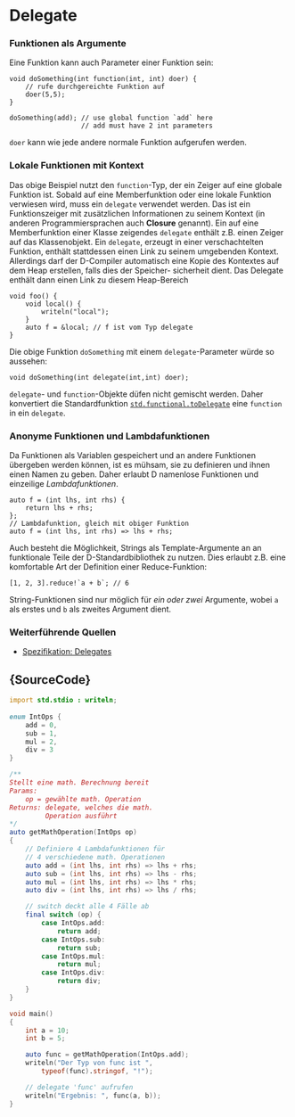 # Delegate

### Funktionen als Argumente

Eine Funktion kann auch Parameter einer Funktion sein:

    void doSomething(int function(int, int) doer) {
        // rufe durchgereichte Funktion auf
        doer(5,5);
    }

    doSomething(add); // use global function `add` here
                      // add must have 2 int parameters

`doer` kann wie jede andere normale Funktion aufgerufen 
werden.

### Lokale Funktionen mit Kontext

Das obige Beispiel nutzt den `function`-Typ, der ein Zeiger
auf eine globale Funktion ist. Sobald auf eine Memberfunktion
oder eine lokale Funktion verwiesen wird, muss ein `delegate`
verwendet werden. Das ist ein Funktionszeiger mit zusätzlichen
Informationen zu seinem Kontext (in anderen Programmiersprachen
auch **Closure** genannt). Ein auf eine Memberfunktion einer 
Klasse zeigendes `delegate` enthält z.B. einen Zeiger auf das
Klassenobjekt. Ein `delegate`, erzeugt in einer verschachtelten
Funktion, enthält stattdessen einen Link zu seinem umgebenden 
Kontext. Allerdings darf der D-Compiler automatisch eine Kopie 
des Kontextes auf dem Heap erstellen, falls dies der Speicher-
sicherheit dient. Das Delegate enthält dann einen Link zu diesem
Heap-Bereich

    void foo() {
        void local() {
            writeln("local");
        }
        auto f = &local; // f ist vom Typ delegate
    }

Die obige Funktion `doSomething` mit einem `delegate`-Parameter
würde so aussehen:

    void doSomething(int delegate(int,int) doer);

`delegate`- und `function`-Objekte düfen nicht gemischt werden. 
Daher konvertiert die Standardfunktion
[`std.functional.toDelegate`](https://dlang.org/phobos/std_functional.html#.toDelegate)
eine `function` in ein `delegate`.

### Anonyme Funktionen und Lambdafunktionen

Da Funktionen als Variablen gespeichert und an andere Funktionen 
übergeben werden können, ist es mühsam, sie zu definieren und ihnen
einen Namen zu geben. Daher erlaubt D namenlose Funktionen und 
einzeilige _Lambdafunktionen_.

    auto f = (int lhs, int rhs) {
        return lhs + rhs;
    };
    // Lambdafunktion, gleich mit obiger Funktion
    auto f = (int lhs, int rhs) => lhs + rhs; 

Auch besteht die Möglichkeit, Strings als Template-Argumente an
an funktionale Teile der D-Standardbibliothek zu nutzen. Dies erlaubt
z.B. eine komfortable Art der Definition einer Reduce-Funktion:

    [1, 2, 3].reduce!`a + b`; // 6

String-Funktionen sind nur möglich für _ein oder zwei_ Argumente, 
wobei `a` als erstes und `b` als zweites Argument dient.

### Weiterführende Quellen

- [Spezifikation: Delegates](https://dlang.org/spec/function.html#closures)

## {SourceCode}

```d
import std.stdio : writeln;
 
enum IntOps {
    add = 0,
    sub = 1,
    mul = 2,
    div = 3
}

/**
Stellt eine math. Berechnung bereit
Params:
    op = gewählte math. Operation
Returns: delegate, welches die math. 
         Operation ausführt
*/
auto getMathOperation(IntOps op)
{
    // Definiere 4 Lambdafunktionen für
    // 4 verschiedene math. Operationen
    auto add = (int lhs, int rhs) => lhs + rhs;
    auto sub = (int lhs, int rhs) => lhs - rhs;
    auto mul = (int lhs, int rhs) => lhs * rhs;
    auto div = (int lhs, int rhs) => lhs / rhs;

    // switch deckt alle 4 Fälle ab
    final switch (op) {
        case IntOps.add:
            return add;
        case IntOps.sub:
            return sub;
        case IntOps.mul:
            return mul;
        case IntOps.div:
            return div;
    }
}

void main()
{
    int a = 10;
    int b = 5;

    auto func = getMathOperation(IntOps.add);
    writeln("Der Typ von func ist ",
        typeof(func).stringof, "!");

    // delegate 'func' aufrufen
    writeln("Ergebnis: ", func(a, b));
}
```

